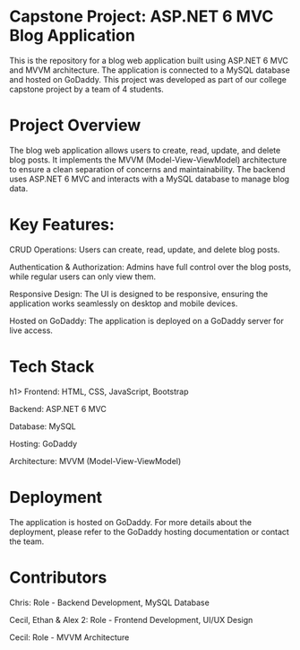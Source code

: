 <h1>Capstone Project: ASP.NET 6 MVC Blog Application</h1>

This is the repository for a blog web application built using ASP.NET 6 MVC and MVVM architecture. The application is connected to a MySQL database and hosted on GoDaddy. This project was developed as part of our college capstone project by a team of 4 students.

<h1>Project Overview</h1>
The blog web application allows users to create, read, update, and delete blog posts. It implements the MVVM (Model-View-ViewModel) architecture to ensure a clean separation of concerns and maintainability. The backend uses ASP.NET 6 MVC and interacts with a MySQL database to manage blog data.

<h1>Key Features:</h1>
CRUD Operations: Users can create, read, update, and delete blog posts.

Authentication & Authorization: Admins have full control over the blog posts, while regular users can only view them.

Responsive Design: The UI is designed to be responsive, ensuring the application works seamlessly on desktop and mobile devices.

Hosted on GoDaddy: The application is deployed on a GoDaddy server for live access.

<h1>Tech Stack</h1>h1>
Frontend: HTML, CSS, JavaScript, Bootstrap

Backend: ASP.NET 6 MVC

Database: MySQL

Hosting: GoDaddy

Architecture: MVVM (Model-View-ViewModel)

<h1>Deployment</h1>

The application is hosted on GoDaddy. For more details about the deployment, please refer to the GoDaddy hosting documentation or contact the team.

<h1>Contributors</h1>

Chris: Role - Backend Development, MySQL Database

Cecil, Ethan & Alex 2: Role - Frontend Development, UI/UX Design

Cecil: Role - MVVM Architecture
